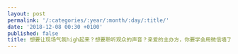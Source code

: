 ```yaml
---
layout: post
permalink: '/:categories/:year/:month/:day/:title/'
date: '2018-12-08 00:30 +0100'
published: false
title: 想要让现场气氛high起来？想要聆听观众的声音？亲爱的主办方，你要学会用微信墙了
---
```


